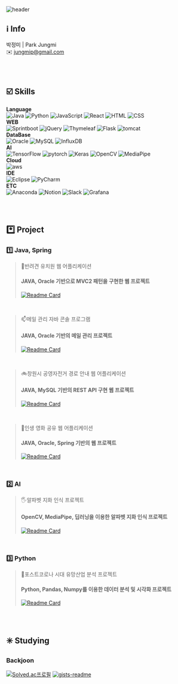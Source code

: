 <img src="https://capsule-render.vercel.app/api?type=slice&color=gradient&customColorList=24&height=190&section=header&text=Jungmi's%20Github&fontSize=55&fontColor=ffffff&fontAlign=65&fontAlignY=35&rotate=13" alt="header" title="header">

 <div>

  ## :information_source: Info
  박정미 | Park Jungmi</br>
  ✉️ jungmip@gmail.com</br>

</div>
  </br>
  </br>
  
<div>   

## :ballot_box_with_check: Skills  

<strong>Language</strong><br> 
![Java](https://img.shields.io/badge/Java-F9df11?style=flat&logo=OpenJDK&logoColor=white) 
![Python](https://img.shields.io/badge/Python-3776ab?style=flat&logo=Python&logoColor=white) 
![JavaScript](https://img.shields.io/badge/JavaScript-F7DF1E?style=flat&logo=JavaScript&logoColor=white) 
![React](https://img.shields.io/badge/React-61DAFB?style=flat&logo=React&logoColor=white) 
![HTML](https://img.shields.io/badge/HTML-E34f26?style=flat&logo=HTML5&logoColor=white) 
![CSS](https://img.shields.io/badge/CSS-1572B6?style=flat&logo=CSS3&logoColor=white) 
<br><strong>WEB</strong><br>
![Sprintboot](https://img.shields.io/badge/SpringBoot-6DB33F?style=flat&logo=SpringBoot&logoColor=white) 
![jQuery](https://img.shields.io/badge/jQuery-0769AD?style=flat&logo=jQuery&logoColor=white)
![Thymeleaf](https://img.shields.io/badge/Thymeleaf-005F0F?style=flat&logo=Thymeleaf&logoColor=white)
![Flask](https://img.shields.io/badge/Flask-000000?style=flat&logo=Flask&logoColor=white) 
![tomcat](https://img.shields.io/badge/Tomcat-f8dc75?style=flat&logo=ApacheTomcat&logoColor=white)
<br><strong>DataBase</strong><br>
![Oracle](https://img.shields.io/badge/Oracle-f80000?style=flat&logo=Oracle&logoColor=white) 
![MySQL](https://img.shields.io/badge/MySQL-4479a1?style=flat&logo=MySQL&logoColor=white) 
![InfluxDB](https://img.shields.io/badge/InfluxDB-22ADF6?style=flat&logo=InfluxDB&logoColor=white) 
<br><strong>AI</strong><br> 
![TensorFlow](https://img.shields.io/badge/TensorFlow-FF6F00?style=flat&logo=TensorFlow&logoColor=white) 
![pytorch](https://img.shields.io/badge/PyTorch-EE4C2C?style=flat&logo=PyTorch&logoColor=white) 
![Keras](https://img.shields.io/badge/Keras-D00000?style=flat&logo=Keras&logoColor=white) 
![OpenCV](https://img.shields.io/badge/OpenCV-5C3EE8?style=flat&logo=OpenCV&logoColor=white) 
![MediaPipe](https://img.shields.io/badge/MediaPipe-0097A7?style=flat&logo=MediaPipe&logoColor=white)
<br><strong> Cloud</strong><br>
![aws](https://img.shields.io/badge/AWS-232F3E?style=flat&logo=AmazonWebServices&logoColor=white)
<br><strong> IDE</strong><br>
![Eclipse](https://img.shields.io/badge/Eclipse-525c86?style=flat&logo=EclipseIDE&logoColor=white) 
![PyCharm](https://img.shields.io/badge/PyCharm-000000?style=flat&logo=PyCharm&logoColor=white)
<br><strong> ETC</strong><br> 
![Anaconda](https://img.shields.io/badge/Anaconda-44a833?style=flat&logo=Anaconda&logoColor=white) 
![Notion](https://img.shields.io/badge/Notion-000000?style=flat&logo=Notion&logoColor=white) 
![Slack](https://img.shields.io/badge/Slack-4a154b?style=flat&logo=Slack&logoColor=white)
![Grafana](https://img.shields.io/badge/Grafana-F46800?style=flat&logo=Grafana&logoColor=white)


</div>
  </br>
  </br>
<div>
  
  ## :asterisk: Project  
  ### 1️⃣ Java, Spring

  >🐶반려견 유치원 웹 어플리케이션
  >#### JAVA, Oracle 기반으로 MVC2 패턴을 구현한 웹 프로젝트
  >[![Readme Card](https://github-readme-stats.vercel.app/api/pin/?username=JungmiP&repo=dangdangdang)](https://github.com/JungmiP/dangdangdang) 
  <br>
  
  >📫메일 관리 자바 콘솔 프로그램
  >#### JAVA, Oracle 기반의 메일 관리 프로젝트
  >[![Readme Card](https://github-readme-stats.vercel.app/api/pin/?username=JungmiP&repo=MailMe)](https://github.com/JungmiP/MailMe)
  <br>
  
  >🚲창원시 공영자전거 경로 안내 웹 어플리케이션
  >#### JAVA, MySQL 기반의 REST API 구현 웹 프로젝트
  >[![Readme Card](https://github-readme-stats.vercel.app/api/pin/?username=JungmiP&repo=Nubila)](https://github.com/JungmiP/Nubila)
  <br>
  
  >🎥인생 영화 공유 웹 어플리케이션
  >#### JAVA, Oracle, Spring 기반의 웹 프로젝트
  >[![Readme Card](https://github-readme-stats.vercel.app/api/pin/?username=JungmiP&repo=SoulMovie)](https://github.com/JungmiP/SoulMovie)
 
  <br>
  
  ### 2️⃣ AI
  >🖐️알파벳 지화 인식 프로젝트
  >#### OpenCV, MediaPipe, 딥러닝을 이용한 알파벳 지화 인식 프로젝트
  >[![Readme Card](https://github-readme-stats.vercel.app/api/pin/?username=JungmiP&repo=HandDetect)](https://github.com/JungmiP/HandDetect)
  <br>

 ### 3️⃣ Python
  >🥫포스트코로나 시대 유망산업 분석 프로젝트
  >#### Python, Pandas, Numpy를 이용한 데이터 분석 및 시각화 프로젝트
  >[![Readme Card](https://github-readme-stats.vercel.app/api/pin/?username=JungmiP&repo=PostCovid19IndustryAnalysis)](https://github.com/JungmiP/PostCovid19IndustryAnalysis)
  
  </div>
 <br>
 <br>
 <div>
  
 ## :eight_spoked_asterisk: Studying
  ### Backjoon
  [![Solved.ac프로필](http://mazassumnida.wtf/api/generate_badge?boj=qkrwjdal77)](https://solved.ac/profile/qkrwjdal77)
  [![gists-readme](https://gists-readme.yizack.com/api?user=JungmiP&n=8&title=My+Gists+for+BOJ)](https://gist.github.com/JungmiP)

</div>
  
